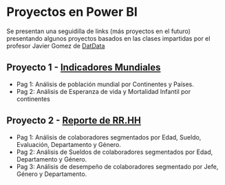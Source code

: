 # Proyectos en Power BI 
Se presentan una seguidilla de links (más proyectos en el futuro) presentando algunos proyectos basados en
las clases impartidas por el profesor Javier Gomez de [DatData](https://datdata.io/)

## Proyecto 1 - [Indicadores Mundiales](https://app.powerbi.com/view?r=eyJrIjoiMWJiNGQ3ODItNDZlMi00YWJkLWI4ODQtYWQ1ZmU3NDFkNGIwIiwidCI6Ijk5ZDI0MWM3LTMxZDYtNDA2ZS05MTRhLTdlYjMxOWZiZGNjMSJ9)
- Pag 1: Análisis de población mundial por Continentes y Países.
- Pag 2: Análisis de Esperanza de vida y Mortalidad Infantil por continentes


## Proyecto 2 - [Reporte de RR.HH](https://app.powerbi.com/view?r=eyJrIjoiYzU5NzNlNDQtNjM4OC00NjczLThlMWEtMjlhNDI5ZjkzYjZkIiwidCI6Ijk5ZDI0MWM3LTMxZDYtNDA2ZS05MTRhLTdlYjMxOWZiZGNjMSJ9)
- Pag 1: Análisis de colaboradores segmentados por Edad, Sueldo, Evaluación, Departamento y Género.
- Pag 2: Análisis de Sueldos de colaboradores segmentados por Edad, Departamento y Género.
- Pag 3: Análisis de desempeño de colaboradores segmentado por Jefe, Género y Departamento.

